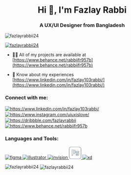 <h1 align="center">Hi 👋, I'm Fazlay Rabbi</h1>
<h3 align="center">A UX/UI Designer from Bangladesh</h3>

<p align="left"> <img src="https://komarev.com/ghpvc/?username=fazlayrabbii24&label=Profile%20views&color=0e75b6&style=flat" alt="fazlayrabbii24" /> </p>

<p align="left"> <a href="https://github.com/ryo-ma/github-profile-trophy"><img src="https://github-profile-trophy.vercel.app/?username=fazlayrabbii24" alt="fazlayrabbii24" /></a> </p>

- 👨‍💻 All of my projects are available at [https://www.behance.net/rabbiifr957b](https://www.behance.net/rabbiifr957b)

- 📄 Know about my experiences [https://www.linkedin.com/in/fazlay103rabbi/](https://www.linkedin.com/in/fazlay103rabbi/)

<h3 align="left">Connect with me:</h3>
<p align="left">
<a href="https://linkedin.com/in/https://www.linkedin.com/in/fazlay103rabbi/" target="blank"><img align="center" src="https://raw.githubusercontent.com/rahuldkjain/github-profile-readme-generator/master/src/images/icons/Social/linked-in-alt.svg" alt="https://www.linkedin.com/in/fazlay103rabbi/" height="30" width="40" /></a>
<a href="https://instagram.com/https://www.instagram.com/uiuxislove/" target="blank"><img align="center" src="https://raw.githubusercontent.com/rahuldkjain/github-profile-readme-generator/master/src/images/icons/Social/instagram.svg" alt="https://www.instagram.com/uiuxislove/" height="30" width="40" /></a>
<a href="https://dribbble.com/https://dribbble.com/fazlayrabbii" target="blank"><img align="center" src="https://raw.githubusercontent.com/rahuldkjain/github-profile-readme-generator/master/src/images/icons/Social/dribbble.svg" alt="https://dribbble.com/fazlayrabbii" height="30" width="40" /></a>
<a href="https://www.behance.net/https://www.behance.net/rabbiifr957b" target="blank"><img align="center" src="https://raw.githubusercontent.com/rahuldkjain/github-profile-readme-generator/master/src/images/icons/Social/behance.svg" alt="https://www.behance.net/rabbiifr957b" height="30" width="40" /></a>
</p>

<h3 align="left">Languages and Tools:</h3>
<p align="left"> <a href="https://www.figma.com/" target="_blank" rel="noreferrer"> <img src="https://www.vectorlogo.zone/logos/figma/figma-icon.svg" alt="figma" width="40" height="40"/> </a> <a href="https://www.adobe.com/in/products/illustrator.html" target="_blank" rel="noreferrer"> <img src="https://www.vectorlogo.zone/logos/adobe_illustrator/adobe_illustrator-icon.svg" alt="illustrator" width="40" height="40"/> </a> <a href="https://www.invisionapp.com/" target="_blank" rel="noreferrer"> <img src="https://www.vectorlogo.zone/logos/invisionapp/invisionapp-icon.svg" alt="invision" width="40" height="40"/> </a> <a href="https://www.photoshop.com/en" target="_blank" rel="noreferrer"> <img src="https://raw.githubusercontent.com/devicons/devicon/master/icons/photoshop/photoshop-line.svg" alt="photoshop" width="40" height="40"/> </a> <a href="https://www.adobe.com/products/xd.html" target="_blank" rel="noreferrer"> <img src="https://cdn.worldvectorlogo.com/logos/adobe-xd.svg" alt="xd" width="40" height="40"/> </a> </p>

<p><img align="left" src="https://github-readme-stats.vercel.app/api/top-langs?username=fazlayrabbii24&show_icons=true&locale=en&layout=compact" alt="fazlayrabbii24" /></p>

<p>&nbsp;<img align="center" src="https://github-readme-stats.vercel.app/api?username=fazlayrabbii24&show_icons=true&locale=en" alt="fazlayrabbii24" /></p>
